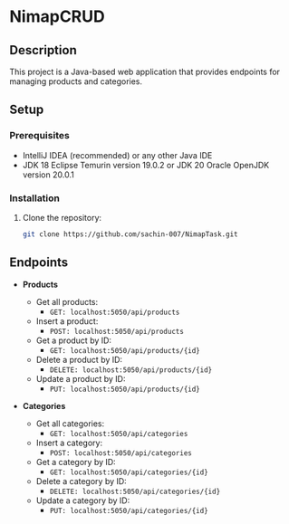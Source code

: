 # NimapCRUD

## Description
This project is a Java-based web application that provides endpoints for managing products and categories.

## Setup
### Prerequisites
- IntelliJ IDEA (recommended) or any other Java IDE
- JDK 18 Eclipse Temurin version 19.0.2 or JDK 20 Oracle OpenJDK version 20.0.1

### Installation
1. Clone the repository:
   ```bash
   git clone https://github.com/sachin-007/NimapTask.git


## Endpoints
- **Products**
  - Get all products:
    - `GET: localhost:5050/api/products`
  - Insert a product:
    - `POST: localhost:5050/api/products`
  - Get a product by ID:
    - `GET: localhost:5050/api/products/{id}`
  - Delete a product by ID:
    - `DELETE: localhost:5050/api/products/{id}`
  - Update a product by ID:
    - `PUT: localhost:5050/api/products/{id}`

- **Categories**
  - Get all categories:
    - `GET: localhost:5050/api/categories`
  - Insert a category:
    - `POST: localhost:5050/api/categories`
  - Get a category by ID:
    - `GET: localhost:5050/api/categories/{id}`
  - Delete a category by ID:
    - `DELETE: localhost:5050/api/categories/{id}`
  - Update a category by ID:
    - `PUT: localhost:5050/api/categories/{id}`
